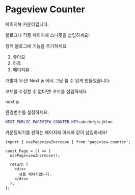 # Pageview Counter

페이지뷰 카운터입니다.

블로그나 각종 페이지에 스니핏을 삽입하세요!

정적 블로그에 기능을 추가하세요 

1. 좋아요
2. 하트
3. 페이지뷰

개발자 우선! Next.js 에서 그냥 쓸 수 있게 만들었습니다.

코드를 수정할 수 없다면! 코드를 삽입하세요

next.js

환경변수를 설정하세요.

```bash
NEXT_PUBLIC_PAGEVIEW_COUNTER_KEY=abcdefghijklmn
```

카운팅되기를 원하는 페이지에 아래와 같이 삽입하세요!

```tsx
import { usePageviewIncrease } from 'pageview-counter';

const Page = () => {
  usePageviewIncrease();

  return (
    <div>
      샘플 페이지입니다.
    </div>
  );
};
```

